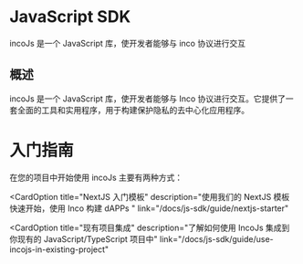 
# JavaScript SDK
incoJs 是一个 JavaScript 库，使开发者能够与 inco 协议进行交互

## 概述
incoJs 是一个 JavaScript 库，使开发者能够与 Inco 协议进行交互。它提供了一套全面的工具和实用程序，用于构建保护隐私的去中心化应用程序。
​
# 入门指南
在您的项目中开始使用 incoJs 主要有两种方式：


  <CardOption
    title="NextJS 入门模板"
    description="使用我们的 NextJS 模板快速开始，使用 Inco 构建 dAPPs "
    link="/docs/js-sdk/guide/nextjs-starter"
  >
  </CardOption>

  <CardOption
    title="现有项目集成"
    description="了解如何使用 IncoJs 集成到你现有的 JavaScript/TypeScript 项目中"
    link="/docs/js-sdk/guide/use-incojs-in-existing-project"
  >
  </CardOption>
